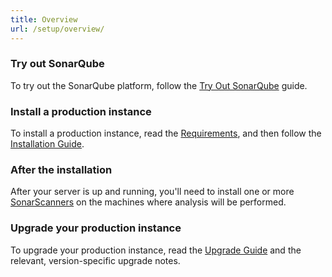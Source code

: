 ```yaml
---
title: Overview
url: /setup/overview/
---
```


### Try out SonarQube
To try out the SonarQube platform, follow the [Try Out SonarQube](/setup/get-started-2-minutes/) guide.

### Install a production instance
To install a production instance, read the [Requirements](/requirements/requirements/), and then follow the [Installation Guide](/setup/install-server/).

### After the installation
After your server is up and running, you'll need to install one or more [SonarScanners](https://docs.sonarqube.org/display/SCAN) on the machines where analysis will be performed.

### Upgrade your production instance
To upgrade your production instance, read the [Upgrade Guide](/setup/upgrading/) and the relevant, version-specific upgrade notes.